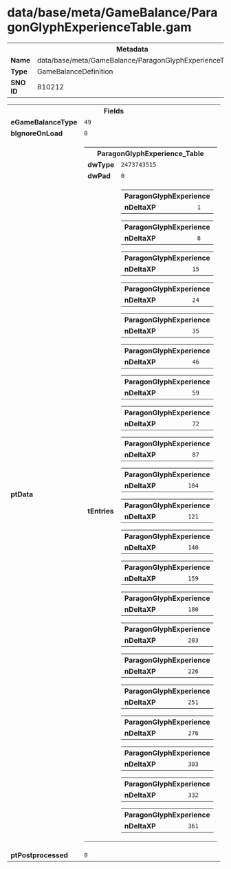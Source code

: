 <h1>data/base/meta/GameBalance/ParagonGlyphExperienceTable.gam</h1><table><tr><th colspan="100%">Metadata</th></tr><tr><td><b>Name</b></td><td>data/base/meta/GameBalance/ParagonGlyphExperienceTable.gam</td></tr><tr><td><b>Type</b></td><td>GameBalanceDefinition</td></tr><tr><td><b>SNO ID</b></td><td>810212</td></tr></table>

<table><tr><th colspan="100%">Fields</th></tr><tr><td><b>eGameBalanceType</b></td><td><code>49</code></td></tr><tr><td><b>bIgnoreOnLoad</b></td><td><code>0</code></td></tr><tr><td><b>ptData</b></td><td><table><tr><th colspan="100%">ParagonGlyphExperience_Table</th></tr><tr><td><b>dwType</b></td><td><code>2473743515</code></td></tr><tr><td><b>dwPad</b></td><td><code>0</code></td></tr><tr><td><b>tEntries</b></td><td><table><tr><th colspan="100%">ParagonGlyphExperience</th></tr><tr><td><b>nDeltaXP</b></td><td><code>1</code></td></tr></table>


<table><tr><th colspan="100%">ParagonGlyphExperience</th></tr><tr><td><b>nDeltaXP</b></td><td><code>8</code></td></tr></table>


<table><tr><th colspan="100%">ParagonGlyphExperience</th></tr><tr><td><b>nDeltaXP</b></td><td><code>15</code></td></tr></table>


<table><tr><th colspan="100%">ParagonGlyphExperience</th></tr><tr><td><b>nDeltaXP</b></td><td><code>24</code></td></tr></table>


<table><tr><th colspan="100%">ParagonGlyphExperience</th></tr><tr><td><b>nDeltaXP</b></td><td><code>35</code></td></tr></table>


<table><tr><th colspan="100%">ParagonGlyphExperience</th></tr><tr><td><b>nDeltaXP</b></td><td><code>46</code></td></tr></table>


<table><tr><th colspan="100%">ParagonGlyphExperience</th></tr><tr><td><b>nDeltaXP</b></td><td><code>59</code></td></tr></table>


<table><tr><th colspan="100%">ParagonGlyphExperience</th></tr><tr><td><b>nDeltaXP</b></td><td><code>72</code></td></tr></table>


<table><tr><th colspan="100%">ParagonGlyphExperience</th></tr><tr><td><b>nDeltaXP</b></td><td><code>87</code></td></tr></table>


<table><tr><th colspan="100%">ParagonGlyphExperience</th></tr><tr><td><b>nDeltaXP</b></td><td><code>104</code></td></tr></table>


<table><tr><th colspan="100%">ParagonGlyphExperience</th></tr><tr><td><b>nDeltaXP</b></td><td><code>121</code></td></tr></table>


<table><tr><th colspan="100%">ParagonGlyphExperience</th></tr><tr><td><b>nDeltaXP</b></td><td><code>140</code></td></tr></table>


<table><tr><th colspan="100%">ParagonGlyphExperience</th></tr><tr><td><b>nDeltaXP</b></td><td><code>159</code></td></tr></table>


<table><tr><th colspan="100%">ParagonGlyphExperience</th></tr><tr><td><b>nDeltaXP</b></td><td><code>180</code></td></tr></table>


<table><tr><th colspan="100%">ParagonGlyphExperience</th></tr><tr><td><b>nDeltaXP</b></td><td><code>203</code></td></tr></table>


<table><tr><th colspan="100%">ParagonGlyphExperience</th></tr><tr><td><b>nDeltaXP</b></td><td><code>226</code></td></tr></table>


<table><tr><th colspan="100%">ParagonGlyphExperience</th></tr><tr><td><b>nDeltaXP</b></td><td><code>251</code></td></tr></table>


<table><tr><th colspan="100%">ParagonGlyphExperience</th></tr><tr><td><b>nDeltaXP</b></td><td><code>276</code></td></tr></table>


<table><tr><th colspan="100%">ParagonGlyphExperience</th></tr><tr><td><b>nDeltaXP</b></td><td><code>303</code></td></tr></table>


<table><tr><th colspan="100%">ParagonGlyphExperience</th></tr><tr><td><b>nDeltaXP</b></td><td><code>332</code></td></tr></table>


<table><tr><th colspan="100%">ParagonGlyphExperience</th></tr><tr><td><b>nDeltaXP</b></td><td><code>361</code></td></tr></table>


</td></tr></table>


</td></tr><tr><td><b>ptPostprocessed</b></td><td><code>0</code></td></tr></table>

